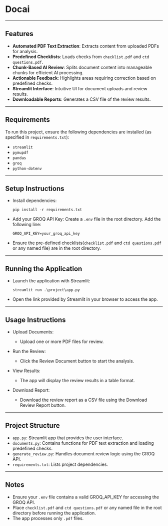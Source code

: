 # Docai

---

## Features

- **Automated PDF Text Extraction**: Extracts content from uploaded PDFs for analysis.
- **Predefined Checklists**: Loads checks from `checklist.pdf` and `ctd questions.pdf`.
- **Chunk-Based AI Review**: Splits document content into manageable chunks for efficient AI processing.
- **Actionable Feedback**: Highlights areas requiring correction based on predefined checks.
- **Streamlit Interface**: Intuitive UI for document uploads and review results.
- **Downloadable Reports**: Generates a CSV file of the review results.

---

## Requirements

To run this project, ensure the following dependencies are installed (as specified in `requirements.txt`):

- `streamlit`
- `pymupdf`
- `pandas`
- `groq`
- `python-dotenv`

---

## Setup Instructions

- Install dependencies:
  ```
  pip install -r requirements.txt
  ```

- Add your GROQ API Key:
  Create a `.env` file in the root directory.
  Add the following line:
  ```
  GROQ_API_KEY=your_groq_api_key
  ```

- Ensure the pre-defined checklists(`checklist.pdf` and `ctd questions.pdf` or any named file) are in the root directory.

---

## Running the Application

- Launch the application with Streamlit:
  ```
  streamlit run .\project\app.py
  ```

- Open the link provided by Streamlit in your browser to access the app.

---

## Usage Instructions

- Upload Documents:
  - Upload one or more PDF files for review.

- Run the Review:
  - Click the Review Document button to start the analysis.

- View Results:
  - The app will display the review results in a table format.

- Download Report:
  - Download the review report as a CSV file using the Download Review Report button.

---

## Project Structure

- `app.py`: Streamlit app that provides the user interface.
- `documents.py`: Contains functions for PDF text extraction and loading predefined checks.
- `generate_review.py`: Handles document review logic using the GROQ API.
- `requirements.txt`: Lists project dependencies.

---

## Notes

- Ensure your `.env` file contains a valid GROQ_API_KEY for accessing the GROQ API.
- Place `checklist.pdf` and `ctd questions.pdf` or any named file in the root directory before running the application.
- The app processes only `.pdf` files.
